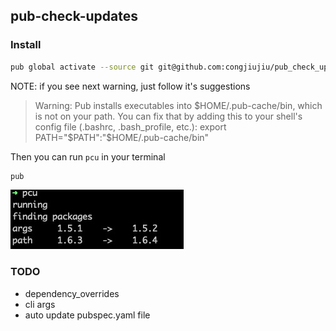 ## pub-check-updates

### Install

```bash
pub global activate --source git git@github.com:congjiujiu/pub_check_update.git
```

NOTE: if you see next warning, just follow it's suggestions

> Warning: Pub installs executables into $HOME/.pub-cache/bin, which is not on your path.
> You can fix that by adding this to your shell's config file (.bashrc, .bash_profile, etc.):
>   export PATH="$PATH":"$HOME/.pub-cache/bin"

Then you can run `pcu` in your terminal

```bash
pub
```

![screenshot.png](/asset/screenshot.png)

### TODO

- dependency_overrides
- cli args
- auto update pubspec.yaml file